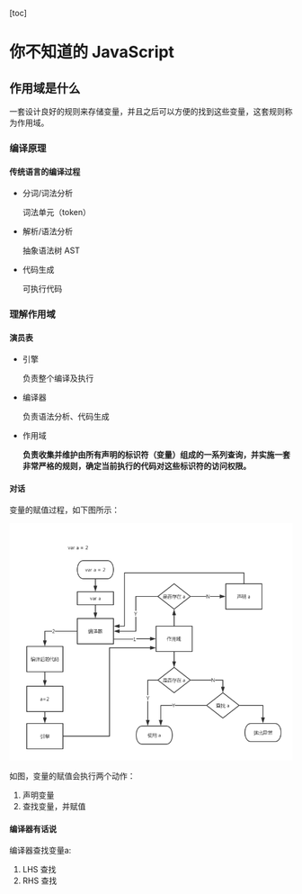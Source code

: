 [toc]

# 你不知道的 JavaScript

## 作用域是什么
一套设计良好的规则来存储变量，并且之后可以方便的找到这些变量，这套规则称为作用域。

### 编译原理

#### 传统语言的编译过程

*  分词/词法分析

	词法单元（token）
	
*  解析/语法分析

	抽象语法树 AST
	
*  代码生成

	可执行代码

### 理解作用域

#### 演员表

* 引擎
	
	负责整个编译及执行
	
* 编译器

	负责语法分析、代码生成
	
* 作用域

	**负责收集并维护由所有声明的标识符（变量）组成的一系列查询，并实施一套非常严格的规则，确定当前执行的代码对这些标识符的访问权限。**

#### 对话

变量的赋值过程，如下图所示：

![编译过程](./assets/编译过程.png)

如图，变量的赋值会执行两个动作：

1. 声明变量
2. 查找变量，并赋值

#### 编译器有话说

编译器查找变量a:

1. LHS 查找
2. RHS 查找



